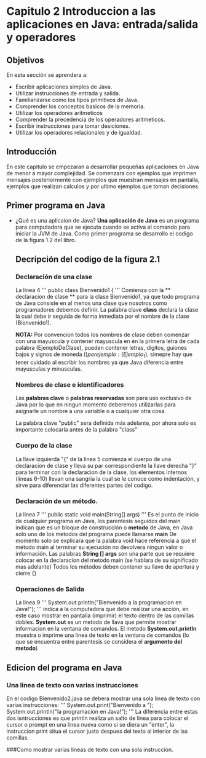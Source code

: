 # Capitulo 2 Introduccion a las aplicaciones en Java: entrada/salida y operadores

## Objetivos

En esta sección se aprendera a:

- Escribir aplicaciones simples de Java.
- Utilizar instrucciones de entrada y salida.
- Familiarizarse como los tipos primitivos de Java.
- Comprender los conceptos basicos de la memoria.
- Utilizar los operadores aritmeticos
- Comprender la precedencia de los operadores aritmeticos.
- Escribir instrucciones para tomar desiciones.
- Utilizar los operadores relacionales y de igualdad.


## Introducción

En este capitulo se empezaran a desarrollar pequeñas aplicaciones en Java de menor a mayor complejidad.
Se comenzara con ejemplos que imprimen mensajes posteriormente con ejemplos que muestran mensajes en pantalla, ejemplos que realizan calculos y por ultimo ejemplos que toman decisiones.

## Primer programa en Java

- ¿Qué es una aplicaion de Java?
  **Una aplicación de Java** es un programa para computadora que se ejecuta cuando se activa el comando para iniciar la JVM de Java. Como primer programa se desarrollo el codigo de la figura 1.2 del libro.

  ## Decripción del codigo de la figura 2.1

  ### Declaración de una clase

  La linea 4
  '''
  public class Bienvenido1 {
  '''
  Comienza con la ** declaracion  de clase ** para la clase Bienvenido1, ya que todo programa de Java consiste en al menos una clase que nosotros como programadores debemos definir.
  La palabra clave **class** declara la clase la cual debe ir seguida de forma inmediata por el nombre de la clase (Bienvenido1).
  
  **NOTA:** Por convencion todos los nombres de clase deben comenzar con una mayuscula y contener mayuscula en en la primera letra de cada palabra (EjemploDeClase), pueden contener letras, digitos, guiones bajos y signos de moneda ($) por ejemplo: (Ejemplo_1$), simepre hay que tener cuidado al escribir los nombres ya que Java diferencia entre mayusculas y minusculas.

  ### Nombres de clase e identificadores
  Las **palabras clave** o **palabras reservadas** son para uso exclusivo de Java por lo que en ningun momento deberemos utilizarlas para asignarle un nombre a una variable o a cualquier otra cosa.

  La palabra clave "public" sera definida más adelante, por ahora solo es importante colocarla antes de la palabra "class"

  ### Cuerpo de la clase
  La llave izquierda "{" de la linea 5 comienza el cuerpo de una declaracion de clase y lleva su par correspondiente la llave derecha "}" para terminar con la declaracion de la clase, los elementos internos (lineas 6-10) llevan una sangria la cual se le conoce como indentación, y sirve para diferenciar las diferentes partes del codigo.

  ### Declaración de un método.
  La linea 7
  '''
  public static void main(String[] args)
  '''
  Es el punto de inicio de cualquier programa en Java, los parentesis seguidos del main indican que es un bloque de construcción o **metodo** de Java, en Java solo uno de los metodos del programa puede llamarse **main**
  De momento solo se explicara que la palabra void hace referencia a que el metodo main al terminar su ejecución no devolvera ningun valor o información.
  Las palabras **String [] args** son una parte que se requiere colocar en la declaracion del metodo main (se hablara de su significado mas adelante)
  Todos los métodos deben contener su llave de apertura y cierre {}

  ### Operaciones de Salida
  La linea 9
  '''
  System.out.println("Bienvenido a la programacion en Java!");
  '''
  indica a la computadora que debe realizar una acción, en este caso mostrar en pantalla (imprimir) el texto dentro de las comillas dobles.
  **System.out** es un metodo de llava que permite mostrar informacion en la ventana de comandos.
  El metodo **System.out.println** muestra o imprime una linea de texto en la ventana de comandos (lo que se encuentra entre parentesis se considera el **argumento del metodo**)


## Edicion del programa en Java
  ### Una linea de texto con varias instrucciones
  En el codigo Bienvenido2.java se debera mostrar una sola linea de texto con varias instrucciones:
  '''
  System.out.print("Bienvenido a ");
	System.out.println("la programacion en Java!");
  '''
  La diferencia entre estas dos isntrucciones es que println realiza un salto de linea para colocar el cursor o prompt en una linea nueva como si se diera un "enter", la instruccion print situa el cursor justo despues del texto al interior de las comillas.

  ###Como mostrar varias lineas de texto con una sola instrucción.
  

